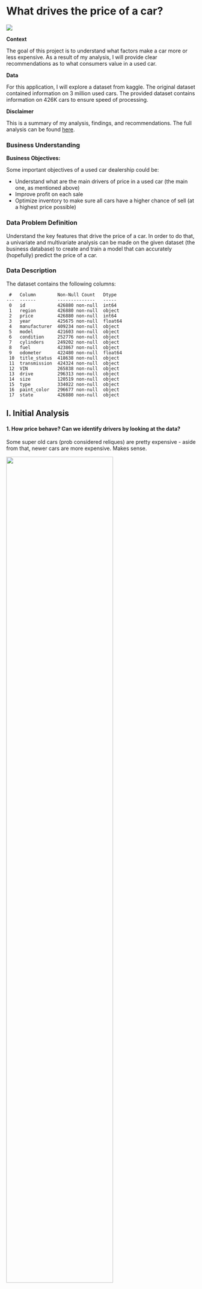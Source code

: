 # What drives the price of a car?

![](images/dealer.jpg)

**Context**

The goal of this project is to understand what factors make a car more or less expensive.  As a result of my analysis, I will provide clear recommendations as to what consumers value in a used car. 


**Data**

For this application, I will explore a dataset from kaggle. The original dataset contained information on 3 million used cars. The provided dataset contains information on 426K cars to ensure speed of processing.

**Disclaimer**

This is a summary of my analysis, findings, and recommendations. The full analysis can be found [here](prompt.ipynb).


### Business Understanding

**Business Objectives:**

Some important objectives of a used car dealership could be:

- Understand what are the main drivers of price in a used car (the main one, as mentioned above)
- Improve profit on each sale
- Optimize inventory to make sure all cars have a higher chance of sell (at a highest price possible)


### Data Problem Definition

Understand the key features that drive the price of a car. In order to do that, a univariate and multivariate analysis can be made on the given dataset (the business database) to create and train a model that can accurately (hopefully) predict the price of a car.


### Data Description

The dataset contains the following columns:

```
 #   Column        Non-Null Count   Dtype  
---  ------        --------------   -----  
 0   id            426880 non-null  int64  
 1   region        426880 non-null  object 
 2   price         426880 non-null  int64  
 3   year          425675 non-null  float64
 4   manufacturer  409234 non-null  object 
 5   model         421603 non-null  object 
 6   condition     252776 non-null  object 
 7   cylinders     249202 non-null  object 
 8   fuel          423867 non-null  object 
 9   odometer      422480 non-null  float64
 10  title_status  418638 non-null  object 
 11  transmission  424324 non-null  object 
 12  VIN           265838 non-null  object 
 13  drive         296313 non-null  object 
 14  size          120519 non-null  object 
 15  type          334022 non-null  object 
 16  paint_color   296677 non-null  object 
 17  state         426880 non-null  object 
 ```

## I. Initial Analysis

#### 1. How price behave? Can we identify drivers by looking at the data?

Some super old cars (prob considered reliques) are pretty expensive - aside from that, newer cars are more expensive. Makes sense.

<img src="images/price_vs_year.png" width="75%">

Some Manufacturers also tend to be more expensive than others. Ferrari, Aston Martin, and Tesla are good examples of that.

<img src="images/price_distribution_by_manufacturer.png" width="100%">

The condition of the car also plays a role in the price. New cars are on average pricier (which makes perfect sense). But it's important to mention that the analysis will be concentrated on "used" cars as is stablished in the business goals.

<img src="images/price_distribution_by_fuel.png" width="75%">

## II. Hypotesis

$\color{green}{Hypothesis}$ **The price of a car is driven by year, manufacturer, and overall conditions of the car.** 

## III. Predictive Model 

#### 1. Data input

A couple models were built and optimized taking into consideration the following characteristics:

```
#   Column        
---  ------       
 0   manufacturer  
 1   model         
 2   cylinders     
 3   fuel          
 4   title_status  
 5   transmission  
 6   drive         
 7   size          
 8   type          
 9   paint_color   
 10  state         
 11  year          
 12  condition     
 13  odometer      
```
Just some of the data was used to train the model. A portion of the data (30% of the records) was saved for testing purposes to measure the accuracy of the model. 

#### 2. Model design

A couple of models (Polinomial Regresion and Ridge) were used to predict Price. Details on them can be found [here](prompt.ipynb).

#### 3. Model results

The linear regression model, with a R^2 score of `0.8627478459281825` (with a MAE of 850) turned out to the best one of the two - I will explain what those numbers mean in the analysis. This model gave the following results:

**analysing predictions**

<img src="images/actual_vs_predicted.png" width="100%">

$\color{orange}{Analysis}$

- Some predictions are negative - which doesn't make sense. Having said that, still is a good model (the score of 0.86 out of 1.0 proves it).
- The predictions following the same pattern of the real price. This is a good indication of performance.
- The model predicts the price of a car - on average - with a $850 difference in relation to the actual price. Not bad at all.


## IV. Evaluation

The predictive model was analyzed to understand what factors were more important to calculate the price of the car. The results are the following:


<img src="images/most_important_factors_driving_car_price.png" width="100%">

$\color{red}{Conclusion}$
**The price of the car is driven by year, by model (not exactly manufacturer) and in less proportion, the "age" of the car reflected by the odometer.**


## V. Next Steps & Recommendations

**Concentrate on the year and the model of the car**: Pulling the list of newer most relevant models in your inventory and concentrate on having those would be the best approach for the dealership. Don't worry too much about the paint, the gast type, the cylinders or the transmission. Those features won't matter that much in the end.

Here's are the most valuable models of 2021 as a head start:

<img src="images/top_10_models_by_price_in_2021.png" width="100%">

**Dig deeper into the models database**: There's a lot of work to be done in the models database. The model is the most important feature of the car. Having a more complete database with more models and more information about them would increase the model's capacity to predict price accurately.